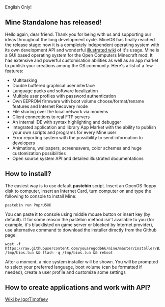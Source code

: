 English Only!

## Mine Standalone has released!

Hello again, dear friend. Thank you for being with us and supporting our ideas throughout the long development cycle. MineOS has finally reached the release stage: now it is a completely independent operating system with its own development API and wonderful [illustrated wiki](https://github.com/IgorTimofeev/MineOS/wiki) of it's usage. 
Mine is a GUI based operating system for the Open Computers Minecraft mod. It has extensive and powerful customisation abilities as well as an app market to publish your creations among the OS community.
Here's a list of a few features:

-   Multitasking
-   Double buffered graphical user interface
-   Language packs and software localization
-   Multiple user profiles with password authentication
-   Own EEPROM firmware with boot volume choose/format/rename features and Internet Recovery mode
-   File sharing over the local network via modems
-   Client connections to real FTP servers
-   An internal IDE with syntax highlighting and debugger
-   Integrated application and library App Market with the ability to publish your own scripts and programs for every Mine user
-   Error reporting system with the possibility to send information to developers
-   Animations, wallpapers, screensavers, color schemes and huge customization possibilities
-   Open source system API and detailed illustrated documentations

## How to install?

The easiest way is to use default **pastebin** script. Insert an OpenOS floppy disk to computer, insert an Internet Card, turn computer on and type the following to console to install Mine:

	pastebin run PnprU5XD

You can paste it to console using middle mouse button or insert key (by default). If for some reason the pastebin method isn't available to you (for example, it's blacklisted on game server or blocked by Internet provider), use alternative command to download the installer directly from the Github page:

	wget -f https://raw.githubusercontent.com/youaregod666/mine/master/Installer/BIOS.lua /tmp/bios.lua && flash -q /tmp/bios.lua && reboot

After a moment, a nice system installer will be shown. You will be prompted to select your preferred language, boot volume (can be formatted if needed), create a user profile and customize some settings

## How to create applications and work with API?

[Wiki by IgorTimofeev](https://github.com/IgorTimofeev/MineOS/wiki)
